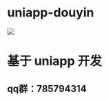 # uniapp-douyin

![](https://img-cdn-qiniu.dcloud.net.cn/uniapp/doc/uniapp4@2x.png) 

基于 uniapp 开发
===============

## qq群：785794314
